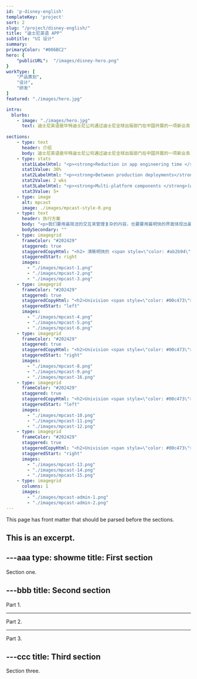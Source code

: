 ```yaml
---
id: 'p-disney-english'
templateKey: 'project'
sort: 2
slug: "/project/disney-english/"
title: "迪士尼英语 APP"
subtitle: "UI 设计"
summary: 
primaryColor: "#006BC2"
hero: {
    "publicURL":  "/images/disney-hero.png"
}
workType: [
    "产品策划",
    "设计",
    "研发"
]
featured: "./images/hero.jpg"

intro:
  blurbs:
    - image: "./images/hero.jpg"
      text: 迪士尼英语是华特迪士尼公司通过迪士尼全球出版部门在中国开展的一项新业务，为儿童英语学习设定了全新标准。我结合迪士尼英语品牌的特点与 VI 标准，对其 APP 进行了全新的设计创造.
  
sections:
    - type: text
      header: 介绍
      body: 迪士尼英语是华特迪士尼公司通过迪士尼全球出版部门在中国开展的一项新业务，为儿童英语学习设定了全新标准。我结合迪士尼英语品牌的特点与 VI 标准，对其 APP 进行了全新的设计创造.
    - type: stats
      stat1LabelHtml: "<p><strong>Reduction in app engineering time </strong>for all mobile apps</p>"
      stat1Value: 30%
      stat2LabelHtml: "<p><strong>Between production deployments</strong>, down from 6 months</p>" 
      stat2Value: 2 wks
      stat3LabelHtml: "<p><strong>Multi-platform components </strong>(work across both web and native mobile) built</p>"
      stat3Value: 5+
    - type: image
      alt: mpcast
      image: ./images/mpcast-style-0.png
    - type: text
      header: 执行方案
      body: "<p>我们要用最简洁的交互来管理复杂的内容，也要要用最明快的界面体现出最便捷的的交互，轻量级的小程序移动端是最轻便的播客应用。</p>"
      bodySecondary: ""  
    - type: imagegrid
      frameColor: "#202429"
      staggered: true
      staggeredCopyHtml: "<h2> 清晰明快的 <span style=\"color: #ab2b94\">入口</span></h2>\n<p>入口页清晰的版块划分与交互让用户快速定位资源</p>\n"
      staggeredStart: right
      images:
        - "./images/mpcast-1.png"
        - "./images/mpcast-2.png"
        - "./images/mpcast-3.png"
    - type: imagegrid
      frameColor: "#202429"
      staggered: true
      staggeredCopyHtml: "<h2>Univision <span style=\"color: #00c473\">Deportes</span></h2>\n<p>Univision's most popular mobile app, serving live streams of soccer games, live scores, leaderboards, replays, and sports news.</p>\n"
      staggeredStart: "left"
      images:
        - "./images/mpcast-4.png"
        - "./images/mpcast-5.png"
        - "./images/mpcast-6.png"
    - type: imagegrid
      frameColor: "#202429"
      staggered: true
      staggeredCopyHtml: "<h2>Univision <span style=\"color: #00c473\">Deportes</span></h2>\n<p>Univision's most popular mobile app, serving live streams of soccer games, live scores, leaderboards, replays, and sports news.</p>\n"
      staggeredStart: "right"
      images:
        - "./images/mpcast-8.png"
        - "./images/mpcast-9.png"
        - "./images/mpcast-16.png"
    - type: imagegrid
      frameColor: "#202429"
      staggered: true
      staggeredCopyHtml: "<h2>Univision <span style=\"color: #00c473\">Deportes</span></h2>\n<p>Univision's most popular mobile app, serving live streams of soccer games, live scores, leaderboards, replays, and sports news.</p>\n"
      staggeredStart: "left"
      images:
        - "./images/mpcast-10.png"
        - "./images/mpcast-11.png"
        - "./images/mpcast-12.png"
    - type: imagegrid
      frameColor: "#202429"
      staggered: true
      staggeredCopyHtml: "<h2>Univision <span style=\"color: #00c473\">Deportes</span></h2>\n<p>Univision's most popular mobile app, serving live streams of soccer games, live scores, leaderboards, replays, and sports news.</p>\n"
      staggeredStart: "right"
      images:
        - "./images/mpcast-13.png"
        - "./images/mpcast-14.png"
        - "./images/mpcast-15.png"        
    - type: imagegrid
      columns: 1
      images:
        - "./images/mpcast-admin-1.png"
        - "./images/mpcast-admin-2.png"
---
```


This page has front matter that should be parsed before the sections.

This is an excerpt.
---

---aaa
type: showme
title: First section
---

Section one.

---bbb
title: Second section
---

Part 1.

---

Part 2.

---

Part 3.

---ccc
title: Third section
---

Section three.
